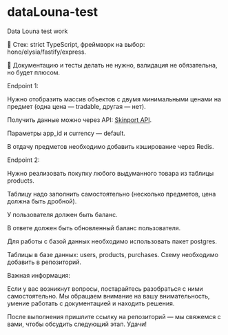 # dataLouna-test
Data Louna test work

📌 Стек: strict TypeScript, фреймворк на выбор: hono/elysia/fastify/express.

📌 Документацию и тесты делать не нужно, валидация не обязательна, но будет плюсом.

Endpoint 1:

Нужно отобразить массив объектов с двумя минимальными ценами на предмет (одна цена — tradable, другая — нет).

Получить данные можно через API: [Skinport API](https://docs.skinport.com/items).

Параметры app_id и currency — default.

В отдачу предметов необходимо добавить кэширование через Redis.

Endpoint 2:

Нужно реализовать покупку любого выдуманного товара из таблицы products.

Таблицу надо заполнить самостоятельно (несколько предметов, цена должна быть дробной).

У пользователя должен быть баланс.

В ответе должен быть обновленный баланс пользователя.

Для работы с базой данных необходимо использовать пакет postgres.

Таблицы в базе данных: users, products, purchases. Схему необходимо добавить в репозиторий.

Важная информация:

Если у вас возникнут вопросы, постарайтесь разобраться с ними самостоятельно. Мы обращаем внимание на вашу внимательность, умение работать с документацией и находить решения.

После выполнения пришлите ссылку на репозиторий — мы свяжемся с вами, чтобы обсудить следующий этап. Удачи!
